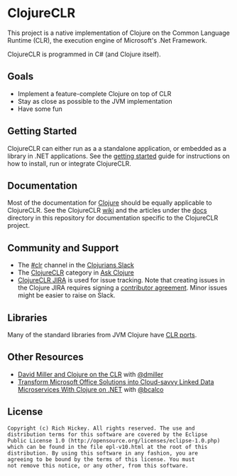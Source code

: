 # ClojureCLR

This project is a native implementation of Clojure on the Common Language Runtime (CLR),
the execution engine of Microsoft's .Net Framework.

ClojureCLR is programmed in C# (and Clojure itself).

## Goals

* Implement a feature-complete Clojure on top of CLR
* Stay as close as possible to the JVM implementation
* Have some fun

## Getting Started

ClojureCLR can either run as a a standalone application, or embedded as a library in .NET applications. See the
[getting started](https://github.com/clojure/clojure-clr/wiki/Getting-started) guide for instructions on how to
install, run or integrate ClojureCLR.

## Documentation

Most of the documentation for [Clojure](https://clojure.org/) should be equally applicable to ClojureCLR. See the
ClojureCLR [wiki]((https://github.com/clojure/clojure-clr/wiki)) and the articles under the [docs](/docs) directory
in this repository for documentation specific to the ClojureCLR project.

## Community and Support

* The [#clr](https://clojurians.slack.com/archives/C060SFCPR) channel in the [Clojurians Slack](https://clojurians.slack.com)
* The [ClojureCLR](https://ask.clojure.org/index.php/clojureclr) category in [Ask Clojure](https://ask.clojure.org/)
* [ClojureCLR JIRA](https://clojure.atlassian.net/jira/software/c/projects/CLJCLR/issues/) is used for issue tracking.
Note that creating issues in the Clojure JIRA requires signing a
[contributor agreement](https://clojure.org/dev/contributor_agreement). Minor issues might be easier to raise on Slack.

## Libraries

Many of the standard libraries from JVM Clojure have [CLR ports](https://github.com/orgs/clojure/repositories?q=clr).

## Other Resources

* [David Miller and Clojure on the CLR](https://soundcloud.com/defn-771544745/48-david-miller-and-clojure-on-the-clr) with [@dmiller](https://github.com/dmiller/)
* [Transform Microsoft Office Solutions into Cloud-savvy Linked Data Microservices With Clojure on .NET](https://www.youtube.com/watch?v=pImaXoTPWWA) with [@bcalco](https://github.com/bcalco/)

## License ##

    Copyright (c) Rich Hickey. All rights reserved. The use and
    distribution terms for this software are covered by the Eclipse
    Public License 1.0 (http://opensource.org/licenses/eclipse-1.0.php)
    which can be found in the file epl-v10.html at the root of this
    distribution. By using this software in any fashion, you are
    agreeing to be bound by the terms of this license. You must
    not remove this notice, or any other, from this software.